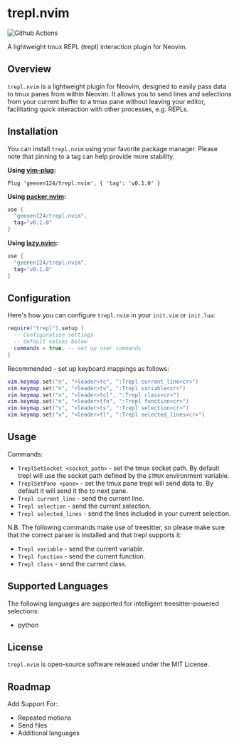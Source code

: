 # trepl.nvim
![Github Actions](https://github.com/geenen124/trepl.nvim/actions/workflows/ci.yml/badge.svg?branch=main)

A lightweight tmux REPL (trepl) interaction plugin for Neovim.

## Overview
`trepl.nvim` is a lightweight plugin for Neovim, designed to easily pass data to tmux panes from within Neovim. 
It allows you to send lines and selections from your current buffer to a tmux pane without leaving your editor,
facilitating quick interaction with other processes, e.g. REPLs.

## Installation

You can install `trepl.nvim` using your favorite package manager.
Please note that pinning to a tag can help provide more stability.

**Using [vim-plug](https://github.com/junegunn/vim-plug):**

```vim
Plug 'geenen124/trepl.nvim', { 'tag': 'v0.1.0' }
```

**Using [packer.nvim](https://github.com/wbthomason/packer.nvim):**

```lua
use {
  "geenen124/trepl.nvim",
  tag="v0.1.0"
}
```

**Using [lazy.nvim](https://github.com/folke/lazy.nvim):**

```lua
use {
  "geenen124/trepl.nvim",
  tag="v0.1.0"
}
```

## Configuration

Here's how you can configure `trepl.nvim` in your `init.vim` or `init.lua`:
```lua
require("trepl").setup {
  -- Configuration settings
  -- default values below
  commands = true, -- set up user commands
}
```

Recommended - set up keyboard mappings as follows:
```lua
vim.keymap.set("n", "<leader>tc", ":Trepl current_line<cr>")
vim.keymap.set("n", "<leader>tv", ":Trepl variable<cr>")
vim.keymap.set("n", "<leader>tcl", ":Trepl class<cr>")
vim.keymap.set("n", "<leader>tfn", ":Trepl function<cr>")
vim.keymap.set("v", "<leader>ts", ":Trepl selection<cr>")
vim.keymap.set("v", "<leader>tl", ":Trepl selected_lines<cr>")
```

## Usage

Commands:

* `TreplSetSocket <socket_path>` - set the tmux socket path. By default trepl will use the socket path defined by the `$TMUX` environment variable.
* `TreplSetPane <pane>` - set the tmux pane trepl will send data to. By default it will send it the to next pane.
* `Trepl current_line` - send the current line.
* `Trepl selection` - send the current selection.
* `Trepl selected_lines` - send the lines included in your current selection.

N.B. The following commands make use of treesitter, so please
make sure that the correct parser is installed and that trepl
supports it:
* `Trepl variable` - send the current variable.
* `Trepl function` - send the current function.
* `Trepl class` - send the current class.

## Supported Languages
The following languages are supported for intelligent treesitter-powered selections:
- python

## License
`trepl.nvim` is open-source software released under the MIT License.

## Roadmap

Add Support For:
* Repeated motions
* Send files
* Additional languages
